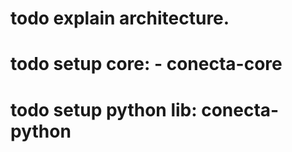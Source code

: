 # todo explain architecture.
# todo setup core: - conecta-core
# todo setup python lib: conecta-python